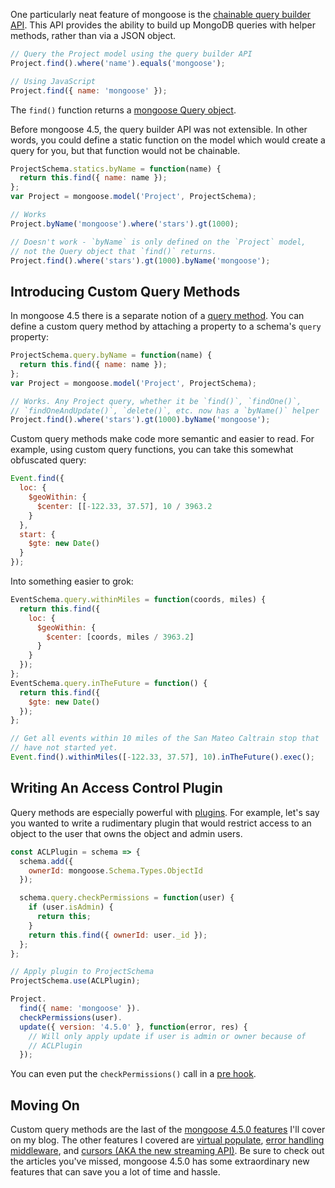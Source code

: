 One particularly neat feature of mongoose is the [chainable query builder API](http://mongoosejs.com/docs/queries.html). This API provides the ability to build up MongoDB queries with helper methods, rather than via a JSON object.

```javascript
// Query the Project model using the query builder API
Project.find().where('name').equals('mongoose');

// Using JavaScript
Project.find({ name: 'mongoose' });
```

The `find()` function returns a [mongoose Query object](http://mongoosejs.com/docs/queries.html).

Before mongoose 4.5, the query builder API was not extensible. In other words,
you could define a static function on the model which would create a query
for you, but that function would not be chainable.

```javascript
ProjectSchema.statics.byName = function(name) {
  return this.find({ name: name });
};
var Project = mongoose.model('Project', ProjectSchema);

// Works
Project.byName('mongoose').where('stars').gt(1000);

// Doesn't work - `byName` is only defined on the `Project` model,
// not the Query object that `find()` returns.
Project.find().where('stars').gt(1000).byName('mongoose');
```

Introducing Custom Query Methods
--------------------------------

In mongoose 4.5 there is a separate notion of a [query method](http://mongoosejs.com/docs/guide.html#query-helpers).
You can define a custom query method by attaching a property to a schema's
`query` property:

```javascript
ProjectSchema.query.byName = function(name) {
  return this.find({ name: name });
};
var Project = mongoose.model('Project', ProjectSchema);

// Works. Any Project query, whether it be `find()`, `findOne()`,
// `findOneAndUpdate()`, `delete()`, etc. now has a `byName()` helper
Project.find().where('stars').gt(1000).byName('mongoose');
```

Custom query methods make code more semantic and easier to read. For example,
using custom query functions, you can take this somewhat obfuscated query:

```javascript
Event.find({
  loc: {
    $geoWithin: {
      $center: [[-122.33, 37.57], 10 / 3963.2
    }
  },
  start: {
    $gte: new Date()
  }
});
```

Into something easier to grok:

```javascript
EventSchema.query.withinMiles = function(coords, miles) {
  return this.find({
    loc: {
      $geoWithin: {
        $center: [coords, miles / 3963.2]
      }
    }
  });
};
EventSchema.query.inTheFuture = function() {
  return this.find({
    $gte: new Date()
  });
};

// Get all events within 10 miles of the San Mateo Caltrain stop that
// have not started yet.
Event.find().withinMiles([-122.33, 37.57], 10).inTheFuture().exec();
```

Writing An Access Control Plugin
--------------------------------

Query methods are especially powerful with [plugins](http://mongoosejs.com/docs/plugins.html). For example, let's say you
wanted to write a rudimentary plugin that would restrict access to an object
to the user that owns the object and admin users.

```javascript
const ACLPlugin = schema => {
  schema.add({
    ownerId: mongoose.Schema.Types.ObjectId
  });

  schema.query.checkPermissions = function(user) {
    if (user.isAdmin) {
      return this;
    }
    return this.find({ ownerId: user._id });
  };
};

// Apply plugin to ProjectSchema
ProjectSchema.use(ACLPlugin);

Project.
  find({ name: 'mongoose' }).
  checkPermissions(user).
  update({ version: '4.5.0' }, function(error, res) {
    // Will only apply update if user is admin or owner because of
    // ACLPlugin
  });
```

You can even put the `checkPermissions()` call in a [pre hook](http://mongoosejs.com/docs/middleware.html).

Moving On
---------

Custom query methods are the last of the [mongoose 4.5.0 features](https://github.com/Automattic/mongoose/blob/master/History.md#450--2016-06-13) I'll cover on my blog. The other features I covered are [virtual populate](http://thecodebarbarian.com/mongoose-virtual-populate.html),
[error handling middleware](http://thecodebarbarian.com/mongoose-error-handling.html),
and [cursors (AKA the new streaming API)](http://thecodebarbarian.com/cursors-in-mongoose-45.html). Be sure to
check out the articles you've missed, mongoose 4.5.0 has some extraordinary
new features that can save you a lot of time and hassle.
